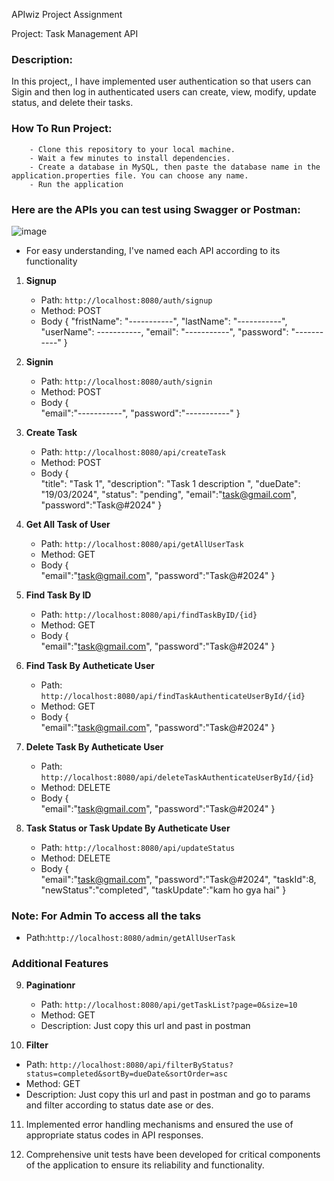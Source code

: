 APIwiz Project Assignment

Project: Task Management API

### Description:
   In this project,, I have implemented user authentication so that users can Sigin and then log in authenticated users can create, view, modify, update status, and delete their tasks.

### How To Run Project:
        - Clone this repository to your local machine.
        - Wait a few minutes to install dependencies.
        - Create a database in MySQL, then paste the database name in the application.properties file. You can choose any name.
        - Run the application

### Here are the APIs you can test using Swagger or Postman:
![image](https://github.com/ayushraj12009/apiwizAssignment/assets/51042913/a19f519c-99ff-476d-b497-80848022dd75)


- For easy understanding, I've named each API according to its functionality

1. **Signup**
   - Path: `http://localhost:8080/auth/signup`
   - Method: POST
   - Body {
    "fristName": "-----------",
    "lastName": "-----------",
    "userName": -----------,
    "email": "-----------", 
    "password": "-----------" 
}


2. **Signin**
   - Path: `http://localhost:8080/auth/signin`
   - Method: POST
   - Body {            
            "email":"-----------",
            "password":"-----------"
          }

3. **Create Task**
   - Path: `http://localhost:8080/api/createTask`
   - Method: POST
   - Body {            
           "title": "Task 1",
            "description": "Task 1 description ",
            "dueDate": "19/03/2024",
            "status": "pending",
            "email":"task@gmail.com",
            "password":"Task@#2024"
          }

4. **Get All Task of User**
   - Path: `http://localhost:8080/api/getAllUserTask`
   - Method: GET
   - Body {            
           "email":"task@gmail.com",
           "password":"Task@#2024"
          }

5. **Find Task By ID**
   - Path: `http://localhost:8080/api/findTaskByID/{id}`
   - Method: GET
   - Body {            
           "email":"task@gmail.com",
           "password":"Task@#2024"
          }


6. **Find Task By Autheticate User**
   - Path: `http://localhost:8080/api/findTaskAuthenticateUserById/{id}`
   - Method: GET
   - Body {            
           "email":"task@gmail.com",
           "password":"Task@#2024"
          }

7. **Delete Task By Autheticate User**
   - Path: `http://localhost:8080/api/deleteTaskAuthenticateUserById/{id}`
   - Method: DELETE
   - Body {            
           "email":"task@gmail.com",
           "password":"Task@#2024"
          }

8. **Task Status or Task Update By Autheticate User**
   - Path: `http://localhost:8080/api/updateStatus`
   - Method: DELETE
   - Body {            
           "email":"task@gmail.com",
           "password":"Task@#2024",
           "taskId":8,
           "newStatus":"completed",
           "taskUpdate":"kam ho gya hai"
          }

### Note: For Admin To access all the taks
  - Path:`http://localhost:8080/admin/getAllUserTask`

### Additional Features

9. **Paginationr**
   - Path: `http://localhost:8080/api/getTaskList?page=0&size=10`
   - Method: GET
   - Description: Just copy this url and past in postman
  
10. **Filter**
   - Path: `http://localhost:8080/api/filterByStatus?status=completed&sortBy=dueDate&sortOrder=asc`
   - Method: GET
   - Description: Just copy this url and past in postman and go to params and filter according to status date ase or des.

11. Implemented error handling mechanisms and ensured the use of appropriate status codes in API responses. 

12. Comprehensive unit tests have been developed for critical components of the application to ensure its reliability and functionality.







     
